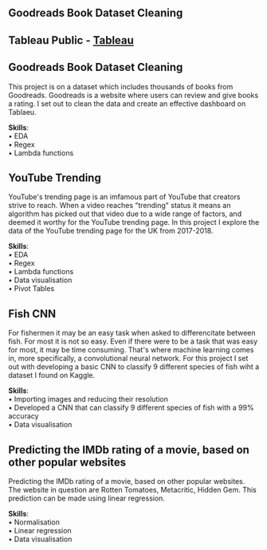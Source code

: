 ## **Goodreads Book Dataset Cleaning**

Tableau Public - [Tableau](https://public.tableau.com/app/profile/james.nagel/viz/BookInformation/Dashboard1)
------------------------------------------------
## **Goodreads Book Dataset Cleaning**

This project is on a dataset which includes thousands of books from Goodreads.
Goodreads is a website where users can review and give books a rating. I set out
to clean the data and create an effective dashboard on Tablaeu.

**Skills**: \
• EDA \
• Regex \
• Lambda functions 

## **YouTube Trending**

YouTube's trending page is an imfamous part of YouTube that creators strive to reach.
When a video reaches "trending" status it means an algorithm has picked out
that video due to a wide range of factors, and deemed it worthy for the YouTube
trending page. In this project I explore the data of the YouTube trending page
for the UK from 2017-2018.

**Skills**: \
• EDA \
• Regex \
• Lambda functions \
• Data visualisation \
• Pivot Tables

## **Fish CNN**

For fishermen it may be an easy task when asked to differencitate between fish. For most it
is not so easy. Even if there were to be a task that was easy for most, it may be time consuming.
That's where machine learning comes in, more specifically, a convolutional neural network.
For this project I set out with developing a basic CNN to classify 9 different species of fish wiht
a dataset I found on Kaggle.

**Skills**: \
• Importing images and reducing their resolution \
• Developed a CNN that can classify 9 different species of fish with a 99% accuracy \
• Data visualisation

## **Predicting the IMDb rating of a movie, based on other popular websites**

Predicting the IMDb rating of a movie, based on other popular websites. The website in question are
Rotten Tomatoes, Metacritic, Hidden Gem. This prediction can be made using linear regression.

**Skills**: \
• Normalisation \
• Linear regression \
• Data visualisation

